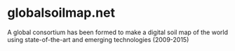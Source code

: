 # globalsoilmap.net
A global consortium has been formed to make a digital soil map of the world using state-of-the-art and emerging technologies (2009-2015)
